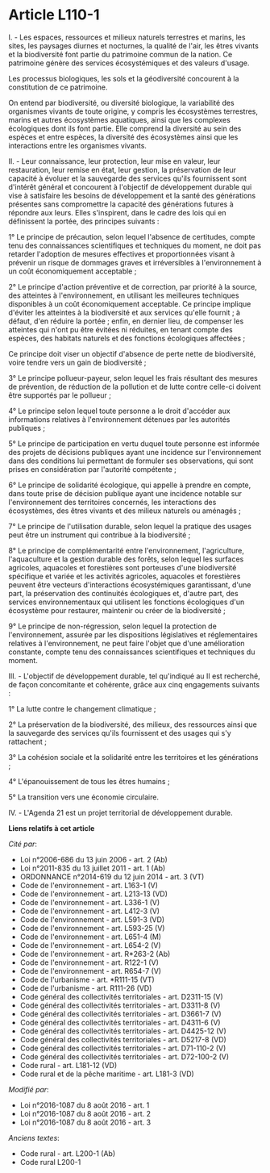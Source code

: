 # Article L110-1

I. - Les espaces, ressources et milieux naturels terrestres et marins, les sites, les paysages diurnes et nocturnes, la
qualité de l'air, les êtres vivants et la biodiversité font partie du patrimoine commun de la nation. Ce patrimoine génère
des services écosystémiques et des valeurs d'usage.

Les processus biologiques, les sols et la géodiversité concourent à la constitution de ce patrimoine. 

On entend par biodiversité, ou diversité biologique, la variabilité des organismes vivants de toute origine, y compris les
écosystèmes terrestres, marins et autres écosystèmes aquatiques, ainsi que les complexes écologiques dont ils font partie.
Elle comprend la diversité au sein des espèces et entre espèces, la diversité des écosystèmes ainsi que les interactions
entre les organismes vivants.

II. - Leur connaissance, leur protection, leur mise en valeur, leur restauration, leur remise en état, leur gestion, la
préservation de leur capacité à évoluer et la sauvegarde des services qu'ils fournissent sont d'intérêt général et concourent
à l'objectif de développement durable qui vise à satisfaire les besoins de développement et la santé des générations
présentes sans compromettre la capacité des générations futures à répondre aux leurs. Elles s'inspirent, dans le cadre des
lois qui en définissent la portée, des principes suivants :

1° Le principe de précaution, selon lequel l'absence de certitudes, compte tenu des connaissances scientifiques et techniques
du moment, ne doit pas retarder l'adoption de mesures effectives et proportionnées visant à prévenir un risque de dommages
graves et irréversibles à l'environnement à un coût économiquement acceptable ;

2° Le principe d'action préventive et de correction, par priorité à la source, des atteintes à l'environnement, en utilisant
les meilleures techniques disponibles à un coût économiquement acceptable. Ce principe implique d'éviter les atteintes à la
biodiversité et aux services qu'elle fournit ; à défaut, d'en réduire la portée ; enfin, en dernier lieu, de compenser les
atteintes qui n'ont pu être évitées ni réduites, en tenant compte des espèces, des habitats naturels et des fonctions
écologiques affectées ;

Ce principe doit viser un objectif d'absence de perte nette de biodiversité, voire tendre vers un gain de biodiversité ;

3° Le principe pollueur-payeur, selon lequel les frais résultant des mesures de prévention, de réduction de la pollution et
de lutte contre celle-ci doivent être supportés par le pollueur ;

4° Le principe selon lequel toute personne a le droit d'accéder aux informations relatives à l'environnement détenues par les
autorités publiques ; 

5° Le principe de participation en vertu duquel toute personne est informée des projets de décisions publiques ayant une
incidence sur l'environnement dans des conditions lui permettant de formuler ses observations, qui sont prises en
considération par l'autorité compétente ; 

6° Le principe de solidarité écologique, qui appelle à prendre en compte, dans toute prise de décision publique ayant une
incidence notable sur l'environnement des territoires concernés, les interactions des écosystèmes, des êtres vivants et des
milieux naturels ou aménagés ; 

7° Le principe de l'utilisation durable, selon lequel la pratique des usages peut être un instrument qui contribue à la
biodiversité ; 

8° Le principe de complémentarité entre l'environnement, l'agriculture, l'aquaculture et la gestion durable des forêts, selon
lequel les surfaces agricoles, aquacoles et forestières sont porteuses d'une biodiversité spécifique et variée et les
activités agricoles, aquacoles et forestières peuvent être vecteurs d'interactions écosystémiques garantissant, d'une part,
la préservation des continuités écologiques et, d'autre part, des services environnementaux qui utilisent les fonctions
écologiques d'un écosystème pour restaurer, maintenir ou créer de la biodiversité ; 

9° Le principe de non-régression, selon lequel la protection de l'environnement, assurée par les dispositions législatives et
réglementaires relatives à l'environnement, ne peut faire l'objet que d'une amélioration constante, compte tenu des
connaissances scientifiques et techniques du moment. 

III. - L'objectif de développement durable, tel qu'indiqué au II est recherché, de façon concomitante et cohérente, grâce aux
cinq engagements suivants :

1° La lutte contre le changement climatique ;

2° La préservation de la biodiversité, des milieux, des ressources ainsi que la sauvegarde des services qu'ils fournissent et
des usages qui s'y rattachent ;

3° La cohésion sociale et la solidarité entre les territoires et les générations ;

4° L'épanouissement de tous les êtres humains ;

5° La transition vers une économie circulaire.

IV. - L'Agenda 21 est un projet territorial de développement durable.

**Liens relatifs à cet article**

_Cité par_:

  - Loi n°2006-686 du 13 juin 2006 - art. 2 (Ab)
  - Loi n°2011-835 du 13 juillet 2011 - art. 1 (Ab)
  - ORDONNANCE n°2014-619 du 12 juin 2014 - art. 3 (VT)
  - Code de l'environnement - art. L163-1 (V)
  - Code de l'environnement - art. L213-13 (VD)
  - Code de l'environnement - art. L336-1 (V)
  - Code de l'environnement - art. L412-3 (V)
  - Code de l'environnement - art. L591-3 (VD)
  - Code de l'environnement - art. L593-25 (V)
  - Code de l'environnement - art. L651-4 (M)
  - Code de l'environnement - art. L654-2 (V)
  - Code de l'environnement - art. R*263-2 (Ab)
  - Code de l'environnement - art. R122-1 (V)
  - Code de l'environnement - art. R654-7 (V)
  - Code de l'urbanisme - art. *R111-15 (VT)
  - Code de l'urbanisme - art. R111-26 (VD)
  - Code général des collectivités territoriales - art. D2311-15 (V)
  - Code général des collectivités territoriales - art. D3311-8 (V)
  - Code général des collectivités territoriales - art. D3661-7 (V)
  - Code général des collectivités territoriales - art. D4311-6 (V)
  - Code général des collectivités territoriales - art. D4425-12 (V)
  - Code général des collectivités territoriales - art. D5217-8 (VD)
  - Code général des collectivités territoriales - art. D71-110-2 (V)
  - Code général des collectivités territoriales - art. D72-100-2 (V)
  - Code rural - art. L181-12 (VD)
  - Code rural et de la pêche maritime - art. L181-3 (VD)

_Modifié par_:

  - Loi n°2016-1087 du 8 août 2016 - art. 1
  - Loi n°2016-1087 du 8 août 2016 - art. 2
  - Loi n°2016-1087 du 8 août 2016 - art. 3

_Anciens textes_:

  - Code rural - art. L200-1 (Ab)
  - Code rural L200-1
